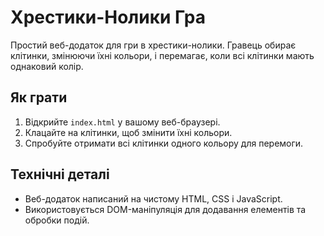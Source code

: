 # Хрестики-Нолики Гра

Простий веб-додаток для гри в хрестики-нолики. Гравець обирає клітинки, змінюючи їхні кольори, і перемагає, коли всі клітинки мають однаковий колір.

## Як грати

1. Відкрийте `index.html` у вашому веб-браузері.
2. Клацайте на клітинки, щоб змінити їхні кольори.
3. Спробуйте отримати всі клітинки одного кольору для перемоги.

## Технічні деталі

- Веб-додаток написаний на чистому HTML, CSS і JavaScript.
- Використовується DOM-маніпуляція для додавання елементів та обробки подій.
